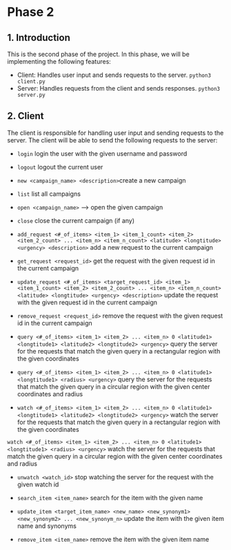 # Phase 2

## 1. Introduction

This is the second phase of the project. In this phase, we will be implementing the following features:

- Client: Handles user input and sends requests to the server. `python3 client.py`
- Server: Handles requests from the client and sends responses. `python3 server.py`

## 2. Client

The client is responsible for handling user input and sending requests to the server. The client will be able to send the following requests to the server:

- `login` <username> <password> login the user with the given username and password
- `logout` logout the current user

- `new <campaign_name> <description>`create a new campaign
- `list` list all campaigns
- `open <campaign_name>` --> open the given campaign
- `close` close the current campaign (if any)

- `add_request <#_of_items> <item_1> <item_1_count> <item_2> <item_2_count> ... <item_n> <item_n_count> <latitude> <longtitude> <urgency> <description>` add a new request to the current campaign

- `get_request <request_id>` get the request with the given request id in the current campaign

- `update_request <#_of_items> <target_request_id> <item_1> <item_1_count> <item_2> <item_2_count> ... <item_n> <item_n_count> <latitude> <longtitude> <urgency> <description>` update the request with the given request id in the current campaign

- `remove_request <request_id>` remove the request with the given request id in the current campaign

- `query <#_of_items> <item_1> <item_2> ... <item_n> 0 <latitude1> <longtitude1> <latitude2> <longtitude2> <urgency>` query the server for the requests that match the given query in a rectangular region with the given coordinates
- `query <#_of_items> <item_1> <item_2> ... <item_n> 0 <latitude1> <longtitude1> <radius> <urgency>` query the server for the requests that match the given query in a circular region with the given center coordinates and radius

- `watch <#_of_items> <item_1> <item_2> ... <item_n> 0 <latitude1> <longtitude1> <latitude2> <longtitude2> <urgency>` watch the server for the requests that match the given query in a rectangular region with the given coordinates

`watch <#_of_items> <item_1> <item_2> ... <item_n> 0 <latitude1> <longtitude1> <radius> <urgency>` watch the server for the requests that match the given query in a circular region with the given center coordinates and radius

- `unwatch <watch_id>` stop watching the server for the request with the given watch id

- `search_item <item_name>` search for the item with the given name

- `update_item <target_item_name> <new_name> <new_synonym1> <new_synonym2> ... <new_synonym_n>` update the item with the given item name and synonyms

- `remove_item <item_name>` remove the item with the given item name

